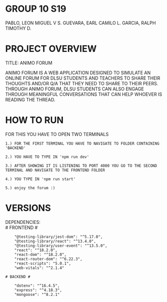 
# GROUP 10 S19 #
PABLO, LEON MIGUEL V S.
GUEVARA, EARL CAMILO L.
GARCIA, RALPH TIMOTHY D.


# PROJECT OVERVIEW #
TITLE: ANIMO FORUM

ANIMO FORUM IS A WEB APPLICATION DESIGNED TO SIMULATE AN ONLINE FORUM FOR DLSU STUDENTS AND TEACHERS TO SHARE THEIR THOUGHTS AND/OR
Q/A THAT THEY NEED TO SHARE TO THEIR PEERS. THROUGH ANIMO FORUM, DLSU STUDENTS CAN ALSO ENGAGE THROUGH MEANINGFUL CONVERSATIONS THAT CAN HELP 
WHOEVER IS READING THE THREAD.

# HOW TO RUN #
FOR THIS YOU HAVE TO OPEN TWO TERMINALS 
```
1.) FOR THE FIRST TERMINAL YOU HAVE TO NAVIGATE TO FOLDER CONTAINING 'BACKEND'
```
```
2.) YOU HAVE TO TYPE IN 'npm run dev'
```
```
3.) AFTER SHOWING IT IS LISTENING TO PORT 4000 YOU GO TO THE SECOND TERMINAL AND NAVIGATE TO THE FRONTEND FOLDER
```
```
4.) YOU TYPE IN 'npm run start'
```
```
5.) enjoy the forum :)
```

# VERSIONS # 
DEPENDENCIES:  
     # FRONTEND #
```
    "@testing-library/jest-dom": "^5.17.0",
    "@testing-library/react": "^13.4.0",
    "@testing-library/user-event": "^13.5.0",
    "react": "^18.2.0",
    "react-dom": "^18.2.0",
    "react-router-dom": "^6.22.3",
    "react-scripts": "5.0.1",
    "web-vitals": "^2.1.4"
```

    # BACKEND #
```
    "dotenv": "^16.4.5",
    "express": "^4.18.3",
    "mongoose": "^8.2.1"
```
